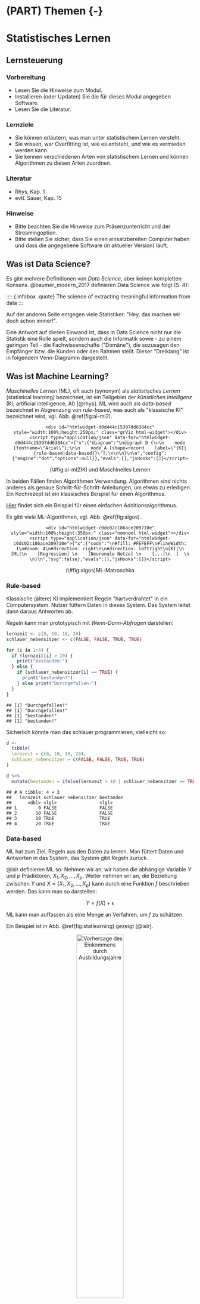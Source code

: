 # (PART) Themen {-}

# Statistisches Lernen 









## Lernsteuerung

### Vorbereitung 

- Lesen Sie die Hinweise zum Modul.
- Installieren (oder Updaten) Sie die für dieses Modul angegeben Software.
- Lesen Sie die Literatur.



### Lernziele 

- Sie können erläutern, was man unter statistischem Lernen versteht.
- Sie wissen, war Overfitting ist, wie es entsteht, und wie es vermieden werden kann.
- Sie kennen verschiedenen Arten von statistischem Lernen und können Algorithmen zu diesen Arten zuordnen.



### Literatur 

- Rhys, Kap. 1
- evtl. Sauer, Kap. 15



### Hinweise 

- Bitte beachten Sie die Hinweise zum Präsenzunterricht und der Streamingoption.
- Bitte stellen Sie sicher, dass Sie einen einsatzbereiten Computer haben und dass die angegebene Software (in aktueller Version) läuft.




## Was ist Data Science?


Es gibt mehrere Definitionen von *Data Science*, aber keinen kompletten Konsens.
@baumer_modern_2017 definieren Data Science wie folgt (S. 4):


:::: {.infobox .quote}
The science of extracting meaningful information from data
:::

Auf der anderen Seite entgegen viele Statistiker: "Hey, das machen wir doch schon immer!".


Eine Antwort auf diesen Einwand ist, dass in Data Science nicht nur die Statistik eine Rolle spielt, sondern auch die Informatik sowie - zu einem geringen Teil - die Fachwissenschafte ("Domäne"), die sozusagen den Empfänger bzw. die Kunden oder den Rahmen stellt.
Dieser "Dreiklang" ist in folgendem Venn-Diagramm dargestellt.





<script type="module" src="https://unpkg.com/venny?module"></script>

<venn-diagram>
  <venn-set name="A" label="Statistik"></venn-set>
  <venn-set name="B" label="Informatik"></venn-set>
  <venn-set name="C" label="Domäne" size = "5"></venn-set>
  <venn-n sets="A B C">
</venn-diagram>




## Was ist Machine Learning?

*Maschinelles Lernen* (ML), oft auch (synonym) als *statistisches Lernen* (statistical learning) bezeichnet, ist ein Teilgebiet der *künstlichen Intelligenz* (KI; artificial intelligence, AI) [@rhys]. ML wird auch als *data-based* bezeichnet in Abgrenzung von *rule-based*, was auch als "klassische KI" bezeichnet wird, vgl. Abb. \@ref(fig:ai-ml2).





<div class="figure" style="text-align: center">

```{=html}
<div id="htmlwidget-d0d444c15397dd6384cc" style="width:100%;height:250px;" class="grViz html-widget"></div>
<script type="application/json" data-for="htmlwidget-d0d444c15397dd6384cc">{"x":{"diagram":"\ndigraph D {\n\n    node [fontname=\"Arial\"];\n\n    node_A [shape=record    label=\"{KI|{rule-based|data-based}}\"];\n\n\n}\n\n","config":{"engine":"dot","options":null}},"evals":[],"jsHooks":[]}</script>
```

<p class="caption">(\#fig:ai-ml2)KI und Maschinelles Lernen</p>
</div>


In beiden Fällen finden Algorithmen Verwendung.
Algorithmen sind nichts anderes als genaue Schritt-für-Schritt-Anleitungen, um etwas zu erledigen.
Ein Kochrezept ist ein klassisches Beispiel für einen Algorithmus.

[Hier](https://www.c-programming-simple-steps.com/images/xsum-two-numbers-h.png.pagespeed.ic.AM9WYFPgEo.webp) findet sich ein Beispiel für einen einfachen Additionsalgorithmus.



Es gibt viele ML-Algorithmen, vgl. Abb. \@ref(fig:algos).

<div class="figure" style="text-align: center">

```{=html}
<div id="htmlwidget-c0dc02c186ace209710e" style="width:100%;height:350px;" class="nomnoml html-widget"></div>
<script type="application/json" data-for="htmlwidget-c0dc02c186ace209710e">{"x":{"code":"\n#fill: #FEFEFF\n#lineWidth: 1\n#zoom: 4\n#direction: right\n\n#direction: leftright\n[KI|\n  [ML|\n    [Regression] \n    [Neuronale Netze] \n    [...]\n  ]  \n  \n]\n","svg":false},"evals":[],"jsHooks":[]}</script>
```

<p class="caption">(\#fig:algos)ML-Matroschka</p>
</div>




### Rule-based

Klassische (ältere) KI implementiert Regeln "hartverdrahtet" in ein Computersystem. 
Nutzer füttern Daten in dieses System. Das System leitet dann daraus Antworten ab.

*Regeln* kann man prototypisch mit *Wenn-Dann-Abfragen* darstellen:



```r
lernzeit <- c(0, 10, 10, 20)
schlauer_nebensitzer <- c(FALSE, FALSE, TRUE, TRUE)

for (i in 1:4) {
  if (lernzeit[i] > 10) {
    print("bestanden!")
  } else {
    if (schlauer_nebensitzer[i] == TRUE) {
      print("bestanden!")
    } else print("Durchgefallen!")
  }
}
```

```
## [1] "Durchgefallen!"
## [1] "Durchgefallen!"
## [1] "bestanden!"
## [1] "bestanden!"
```


Sicherlich könnte man das schlauer programmieren, vielleicht so:


```r
d <- 
  tibble(
  lernzeit = c(0, 10, 10, 20),
  schlauer_nebensitzer = c(FALSE, FALSE, TRUE, TRUE)
)

d %>% 
  mutate(bestanden = ifelse(lernzeit > 10 | schlauer_nebensitzer == TRUE, TRUE, FALSE))
```

```
## # A tibble: 4 × 3
##   lernzeit schlauer_nebensitzer bestanden
##      <dbl> <lgl>                <lgl>    
## 1        0 FALSE                FALSE    
## 2       10 FALSE                FALSE    
## 3       10 TRUE                 TRUE     
## 4       20 TRUE                 TRUE
```



### Data-based

ML hat zum Ziel, Regeln aus den Daten zu lernen. Man füttert Daten und Antworten in das System, das System gibt Regeln zurück.



@islr definieren ML so:
Nehmen wir an, wir haben die abhängige Variable $Y$ und $p$ Prädiktoren, $X_1,X_2, \ldots, X_p$.
Weiter nehmen wir an, die Beziehung zwischen $Y$ und $X = (X_1, X_2, \ldots, X_p)$ kann durch eine Funktion $f$ beschrieben werden.
Das kann man so darstellen:

$$Y = f(X) + \epsilon$$

ML kann man auffassen als eine Menge an Verfahren, um $f$ zu schätzen.

Ein Beispiel ist in Abb. \@ref(fig:statlearning) gezeigt [@islr].

<div class="figure" style="text-align: center">
<img src="img/2-2.png" alt="Vorhersage des Einkommens durch Ausbildungsjahre" width="50%" />
<p class="caption">(\#fig:statlearning)Vorhersage des Einkommens durch Ausbildungsjahre</p>
</div>


Natürlich kann $X$ mehr als eine Variable beinhalten, vgl. Abb. \@ref(fig:sl2) [@islr].


<div class="figure" style="text-align: center">
<img src="img/2-3.png" alt="Vorhersage des Einkommens als Funktion von Ausbildungsjahren und Dienstjahren" width="100%" />
<p class="caption">(\#fig:sl2)Vorhersage des Einkommens als Funktion von Ausbildungsjahren und Dienstjahren</p>
</div>


<!-- ```{nomnoml, echo = FALSE} -->
<!-- #direction: leftright -->
<!-- #fontSize: 8 -->
<!-- #arrowSize: 1 -->
<!-- #bendSize: 0.3 -->
<!-- #edges: rounded -->
<!-- #stroke: #123456 -->

<!--   [rule-based| -->
<!--   [Daten] -> [Antworten] -->
<!--   [Regeln] -> [Antworten] -->
<!-- ] -->
<!--   [data-based| -->
<!--   [Daten] -> [Regeln] -->
<!--   [Antworten] -> [Regeln] -->
<!-- ] -->
<!-- ``` -->


Anders gesagt: traditionelle KI-Systeme werden mit Daten und Regeln gefüttert und liefern Antworten.
ML-Systeme werden mit Daten und Antworten gefüttert und liefern Regeln zurück, vgl. Abb. \@ref(fig:ki-ml2).


<div class="figure" style="text-align: center">

```{=html}
<div id="htmlwidget-1e11ddb950e5878079b5" style="width:100%;height:450px;" class="nomnoml html-widget"></div>
<script type="application/json" data-for="htmlwidget-1e11ddb950e5878079b5">{"x":{"code":"\n#fill: #FEFEFF\n#lineWidth: 1\n#zoom: 4\n#direction: right\n\n#direction: leftright\n  [rule-based|\n  [Daten] -> [Antworten]\n  [Regeln] -> [Antworten]\n]\n  [data-based|\n  [Daten] -> [Regeln]\n  [Antworten] -> [Regeln]\n]  \n  ","svg":false},"evals":[],"jsHooks":[]}</script>
```

<p class="caption">(\#fig:ki-ml2)Vergleich von klassischer KI und ML</p>
</div>




## Modell vs. Algorithmus


### Modell 

Ein Modell, s. Abb. \@ref(fig:vw) [@spurzem_vw_2017]!


<div class="figure" style="text-align: center">
<img src="img/vw_modell.JPG" alt="Ein Modell-Auto" width="33%" />
<p class="caption">(\#fig:vw)Ein Modell-Auto</p>
</div>


Wie man sieht, ist ein Modell eine vereinfachte Repräsentation eines Gegenstands.

Der Gegenstand definiert (gestaltet) das Modell. Das Modell ist eine Vereinfachung des Gegenstands, vgl. Abb. \@ref(fig:modell).

<div class="figure" style="text-align: center">
<img src="img/modell-crop.png" alt="Gegenstand und Modell" width="100%" />
<p class="caption">(\#fig:modell)Gegenstand und Modell</p>
</div>


Im maschinellen Lernen meint ein Modell, praktisch gesehen, die Regeln,
die aus den Daten gelernt wurden.


### Beispiel für einen ML-Algorithmus

Unter einem ML-Algorithmus versteht man das (mathematische oder statistische) Verfahren,
anhand dessen die Beziehung zwischen $X$ und $Y$ "gelernt" wird. Bei @rhys (S. 9) findet sich dazu ein Beispiel, das kurz zusammengefasst etwa so lautet:


*Beispiel eines Regressionsalgorithmus*

1. Setze Gerade in die Daten mit $b_0 = \hat{y}, b_1 = 0$
2. Berechne $MSS = \sum (y_i - \hat{y_i})^2$
3. "Drehe" die Gerade ein bisschen, d.h. erhöhe $b_1^{neu} = b_1^{alt} + 0.1$
4. Wiederhole 2-3 solange, bis $MSS < \text{Zielwert}$


Diesen Algorithmus kann man "von Hand" z.B. mit [dieser App](https://shinyapps.org/showapp.php?app=https://shiny.psy.lmu.de/felix/lmfit&by=Felix%20Sch%C3%B6nbrodt&title=Find-a-fit!&shorttitle=Find-a-fit!) durchspielen.


## Taxonomie

Methoden des maschinellen Lernens lassen sich verschiedentlich gliedern.
Eine typische Gliederung unterscheidet in *supervidierte* (geleitete) und *nicht-supervidierte* (ungeleitete) Algorithmen, s. Abb. \@ref(fig:taxonomie).


<div class="figure" style="text-align: center">

```{=html}
<div id="htmlwidget-c38733e210d416480ab5" style="width:100%;height:250px;" class="DiagrammeR html-widget"></div>
<script type="application/json" data-for="htmlwidget-c38733e210d416480ab5">{"x":{"diagram":"\ngraph LR\n  ML[Maschinelles Lernen]\n  SL[Supervidiertes Lernen]\n  NSL[Nicht-supervidiertes Lernen]\n  Re[Regression]\n  Class[Klassifikation]\n  DimRed[Dimensionsreduktion]\n  Clust[Clustering]\n  ML --> SL\n  ML --> NSL\n  SL --> Re\n  SL --> Class\n  NSL --> DimRed\n  NSL --> Clust\n"},"evals":[],"jsHooks":[]}</script>
```

<p class="caption">(\#fig:taxonomie)Taxonomie der Arten des maschinellen Lernens</p>
</div>



### Geleitetes Lernen

Die zwei Phasen des geleiteten Lernens sind in Abb. \@ref(fig:supervid) dargestellt.

<div class="figure" style="text-align: center">

```{=html}
<div id="htmlwidget-bf35e338066b48b31e31" style="width:100%;height:550px;" class="nomnoml html-widget"></div>
<script type="application/json" data-for="htmlwidget-bf35e338066b48b31e31">{"x":{"code":"\n#fill: #FEFEFF\n#lineWidth: 1\n#zoom: 4\n#direction: right\n\n\n\n[Lernphase|\n[Daten mit Antwort] -> [Geleiteter Algorithmus]\n[Geleiteter Algorithmus] -> [Modell]\n]\n\n[Vorhersagephase|\n[Neue Daten, ohne Antwort] -> [Modell]\n[Modell] -> [Antworten]\n]\n\n","svg":false},"evals":[],"jsHooks":[]}</script>
```

<p class="caption">(\#fig:supervid)Geleitetes Lernen geschieht in zwei Phasen</p>
</div>


#### Regression: Numerische Vorhersage


<img src="chunk-img/unnamed-chunk-4-1.png" width="100%" style="display: block; margin: auto;" />


Die Modellgüte eines numerischen Vorhersagemodells wird oft mit (einem der) folgenden *Gütekoeffizienten* gemessen:

- Mean Squared Error (Mittlerer Quadratfehler):

$$MSE := \frac{1}{n} \sum (y_i - \hat{y}_i)^2$$


- Mean Absolute Error (Mittlerer Absolutfehler):

$$MAE :=  \frac{1}{n} \sum |(y_i - \hat{y}_i)|$$


:::: {.infobox .caution}
Wir sind nicht adaran interessiert die Vorhersagegenauigkeit in den bekannten Daten einzuschätzen, sondern im Hinblick auf neue Daten, die in der Lernphase dem Modell nicht bekannt waren.
:::


#### Klassifikation: Nominale Vorhersage



<img src="img/aktien-plot-1.png" width="100%" style="display: block; margin: auto;" />



Die Modellgüte eines numerischen Vorhersagemodells wird oft mit folgendem *Gütekoeffizienten* gemessen:

- Mittlerer Klassifikationfehler $e$:

$$e := \frac{1}{n} I(y_i \ne \hat{y}_i) $$

Dabei ist $I$ eine Indikatorfunktion, die `1` zurückliefert, 
wenn tatsächlicher Wert und vorhergesagter Wert identisch sind.

### Ungeleitetes Lernen

Die zwei Phasen des ungeleiteten Lernens sind in Abb. \@ref(fig:unsuper) dargestellt.


<div class="figure" style="text-align: center">

```{=html}
<div id="htmlwidget-54a1a31f5dd94579246a" style="width:100%;height:450px;" class="nomnoml html-widget"></div>
<script type="application/json" data-for="htmlwidget-54a1a31f5dd94579246a">{"x":{"code":"\n#fill: #FEFEFF\n#lineWidth: 1\n#zoom: 4\n#direction: right\n\n\n\n[Lernphase|\n[Daten ohne Antwort] -> [Ungeleiteter Algorithmus]\n[Ungeleiteter Algorithmus] -> [Modell]\n]\n\n[Vorhersagephase|\n[Neue Daten, ohne Antwort] -> [Modell]\n[Modell] -> [Zuordnung zu den Regeln des Modells]\n]\n\n","svg":false},"evals":[],"jsHooks":[]}</script>
```

<p class="caption">(\#fig:unsuper)Die zwei Phasen des ungeleiteten Lernens</p>
</div>


Ungeleitetes Lernen kann man wiederum in zwei Arten unterteilen, vgl. Abb. \@ref(fig:ungel):

1. Fallreduzierendes Modellieren (Clustering)
2. Dimensionsreduzierendes Modellieren (z.B. Faktorenanalyse)

<div class="figure" style="text-align: center">
<img src="img/ungeleitetes_Modellieren_crop.png" alt="Zwei Arten von ungeleitetem Modellieren" width="100%" />
<p class="caption">(\#fig:ungel)Zwei Arten von ungeleitetem Modellieren</p>
</div>




## Ziele des ML

Man kann vier Ziele des ML unterscheiden, s. Abb. \@ref(fig:ziele).

<div class="figure" style="text-align: center">

```{=html}
<div id="htmlwidget-e9a39801f52c889415ab" style="width:100%;height:350px;" class="DiagrammeR html-widget"></div>
<script type="application/json" data-for="htmlwidget-e9a39801f52c889415ab">{"x":{"diagram":"\ngraph TD\n  ML[Maschinelles Lernen]\n  V[Vorhersage]\n  E[Erklärung/kausal]\n  B[Beschreibung]\n  DimRed[Dimensionsreduktion]\n  ML --> V\n  ML --> E\n  ML --> B\n  ML --> DimRed\n"},"evals":[],"jsHooks":[]}</script>
```

<p class="caption">(\#fig:ziele)Ziele des maschinellen Lernens</p>
</div>

*Vorhersage* bezieht sich auf die Schätzung der Werte von Zielvariablen (sowie die damit verbundene Unsicherheit).
*Erklärung* meint die kausale Analyse von Zusammenhängen.
*Beschreibung* ist praktisch gleichzusetzen mit der Verwendung von deskriptiven Statistiken.
*Dimensionsreduktion* ist ein Oberbegriff für Verfahren, die die Anzahl der Variablen (Spalten) oder der Beobachtungen (Zeilen) verringert.s


Wie "gut" ein Modell ist, quantifiziert man in verschiedenen Kennzahlen; man spricht von Modellgüte oder *model fit*. 
Je schlechter die Modellgüte, desto höher der *Modellfehler*, vgl. Abb. \@ref(fig:resid).

<div class="figure" style="text-align: center">
<img src="img/resids-plot-1.png" alt="Wenig (links) vs. viel (rechts) Vorhersagefehler" width="100%" />
<p class="caption">(\#fig:resid)Wenig (links) vs. viel (rechts) Vorhersagefehler</p>
</div>





Die Modellgüte eines Modells ist nur relevant für *neue Beobachtungen*,
an denen das Modell nicht trainiert wurde.





## Über- vs. Unteranpassung

*Overfitting*: Ein Modell sagt die Trainingsdaten zu genau vorher - es nimmt Rauschen als "bare Münze", also fälschlich als Signal. Solche Modelle haben zu viel *Varianz* in ihren Vorhersagen.

*Underfitting*: Ein Modell ist zu simpel (ungenau, grobkörnig) - es unterschlägt Nuancen des tatsächlichen Musters. Solche Modelle haben zu viel *Verzerrung* (Bias) in ihren Vorhersagen.

Welches der folgenden Modelle (B,C,D) passt am besten zu den Daten (A), s. Abb. \@ref(fig:overunder), vgl. [@modar], Kap. 15.

<div class="figure" style="text-align: center">
<img src="img/overfitting-4-plots-1.png" alt="Over- vs. Underfitting" width="100%" />
<p class="caption">(\#fig:overunder)Over- vs. Underfitting</p>
</div>


Welches Modell wird wohl neue Daten am besten vorhersagen? Was meinen Sie?

Modell D zeigt sehr gute Beschreibung ("Retrodiktion") der Werte, anhand derer das Modell trainiert wurde ("Trainingsstichprobe").
Wird es aber "ehrlich" getestet, d.h. anhand neuer Daten ("Test-Stichprobe"),
wird es vermutlich *nicht* so gut abschneiden.


Es gilt, ein Modell mit "mittlerer" Komplexität zu finden, um Über- und Unteranpassung in Grenzen zu halten.
Leider ist es nicht möglich, vorab zu sagen, was der richtige, "mittlere" Wert an Komplexität eines Modells ist, vgl. Abb. \@ref(fig:overfitting) aus [@modar].


<div class="figure" style="text-align: center">
<img src="img/overfitting-crop.png" alt="Mittlere Modellkomplexität führt zur besten Vorhersagegüte" width="100%" />
<p class="caption">(\#fig:overfitting)Mittlere Modellkomplexität führt zur besten Vorhersagegüte</p>
</div>




## No free lunch

<a href="https://imgflip.com/i/687izk"><img src="https://i.imgflip.com/687izk.jpg" height="400" title="made at imgflip.com"/></a><div><a href="https://imgflip.com/memegenerator">from Imgflip Meme Generator</a></div>


Wenn $f$ (die Beziehung zwischen $Y$ und $X$, auch *datengenerierender Prozess* genannt) linear oder fast linear ist,
dann wird ein lineare Modell gute Vorhersagen liefern, vgl. Abb. \@ref(fig:2-10) aus @islr, dort zeigt die schwarze Linie den "wahren Zusammenhang", also $f$ an. In orange sieht man ein lineares Modell, in grün ein hoch komplexes Modell,
das sich in einer "wackligen" Funktion - also mit hoher Varianz - 
niederschlägt. Das grüne Modell könnte z.B. ein Polynom-Modell hohen Grades sein, z. B. 
$y = b_0 + b_1 x^{10} + b_2 x^9 + \ldots + b_11 x^1 + \epsilon$. 
Das lineare Modell hat hingegen wenig Varianz und in diesem Fall wenig Bias.
Daher ist es für dieses $f$ gut passend.
Die grüne Funktion zeigt dagegen Überanpassung (overfitting), 
also viel Modellfehler (für eine Test-Stichprobe).


:::: {.infobox .caution}
Die grüne Funktion in  Abb. \@ref(fig:2-10) wird neue, beim Modelltraining unbekannte Beobachtungen ($y_0$) vergleichsweise schlecht vorhersagen. In Abb. \@ref(fig:2-11)  ist es umgekehrt.
:::

<div class="figure" style="text-align: center">
<img src="img/2-10.png" alt="Ein lineare Funktion verlangt ein lineares Modell; ein nichtlineares Modell wird in einem höheren Vorhersagefehler (bei neuen Daten!) resultieren." width="100%" />
<p class="caption">(\#fig:2-10)Ein lineare Funktion verlangt ein lineares Modell; ein nichtlineares Modell wird in einem höheren Vorhersagefehler (bei neuen Daten!) resultieren.</p>
</div>


Betrachten wir im Gegensatz dazu  Abb. \@ref(fig:2-11) aus @islr, die (in schwarz) eine hochgradig *nichtlineare* Funktion $f$ zeigt.
Entsprechend wird das lineare Modell (orange) nur schlechte Vorhersagen erreichen - es hat zu viel Bias, da zu simpel. 
Ein lineares Modell wird der Komplexität von $f$ nicht gerecht,
Unteranpassung (underfitting) liegt vor.


<div class="figure" style="text-align: center">
<img src="img/2-11.png" alt="Eine nichtlineare Funktion (schwarz) verlangt eine nichtlineares Modell. Ein lineares Modell (orange) ist unterangepasst und hat eine schlechte Vorhersageleistung." width="100%" />
<p class="caption">(\#fig:2-11)Eine nichtlineare Funktion (schwarz) verlangt eine nichtlineares Modell. Ein lineares Modell (orange) ist unterangepasst und hat eine schlechte Vorhersageleistung.</p>
</div>



## Bias-Varianz-Abwägung

Der Gesamtfehler $E$ des Modells ist die Summe dreier Terme:

$$E = (y - \hat{y}) = \text{Bias} + \text{Varianz} + \epsilon$$

Dabei meint $\epsilon$ den *nicht reduzierbaren Fehler*, z.B. weil dem Modell Informationen fehlen. So kann man etwa auf der Motivation von Studentis keine perfekte Vorhersage ihrer Noten erreichen (lehrt die Erfahrung).

Bias und Varianz sind Kontrahenten: Ein Modell, das wenig Bias hat, neigt tendenziell zu wenig Varianz und umgekehrt, vgl. Abb. \@ref(fig:bias-var) aus @modar.


<div class="figure" style="text-align: center">
<img src="img/plot-bias-variance-1.png" alt="Abwängung von Bias vs. Varianz" width="100%" />
<p class="caption">(\#fig:bias-var)Abwängung von Bias vs. Varianz</p>
</div>








<!-- ## Aufgaben und Vertiefung -->




## Aufgaben 

- [Machen Sie sich mit 'Kaggle' vertraut](https://www.kaggle.com/)
- [Bearbeiten Sie die Fallstudie 'TitaRnic' auf Kaggle](https://www.kaggle.com/code/headsortails/tidy-titarnic/report)



## Vertiefung 

- [Verdienst einer deutschen Data Scientistin](https://www.zeit.de/arbeit/2020-10/data-scientist-gehalt-geldanlage-programmieren-kontoauszug)
- [Weitere Fallstudie zum Thema Regression auf Kaggle](https://www.kaggle.com/micahshull/r-bike-sharing-linear-regression)
- [Crashkurs Data Science (Coursera, Johns Hopkins University) mit 'Star-Dozenten'](https://www.coursera.org/learn/data-science-course)
- [Arbeiten Sie diese Regressionsfallstudie (zum Thema Gehalt) auf Kaggle auf](https://www.kaggle.com/pranjalpandey12/performing-simple-linear-regression-in-r)
- [Werfen Sie einen Blick in diese Fallstudie auf Kaggle zum Thema Hauspreise](https://www.kaggle.com/lazaro97/data-preprocessing-and-linear-regression-with-r)
- [Wiederholen Sie unser Vorgehen in der Fallstudie zu den Flugverspätungen](https://data-se.netlify.app/2021/03/10/fallstudie-modellierung-von-flugversp%C3%A4tungen/)




  
